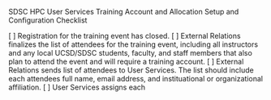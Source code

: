 SDSC HPC User Services Training Account and Allocation Setup and Configuration Checklist

[ ] Registration for the training event has closed.
[ ] External Relations finalizes the list of attendees for the training event, including all instructors and any local UCSD/SDSC students, faculty, and staff members that also plan to attend the event and will require a training account.
[ ] External Relations sends list of attendees to User Services. The list should include each attendees full name, email address, and instituational or organizational affiliation.
[ ] User Services assigns each
